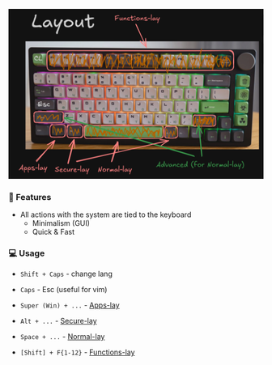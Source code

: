 ![layouts](docs/assets/layouts.png)

### 🚀 Features

- All actions with the system are tied to the keyboard
    - Minimalism (GUI)
    - Quick & Fast

### 💻 Usage

- `Shift + Caps` - change lang
- `Caps` - Esc (useful for vim)

- `Super (Win) + ...` - [Apps-lay](docs/assets/layouts/Apps-lay.png)
- `Alt + ...` - [Secure-lay](docs/assets/layouts/Secure-lay.png)
- `Space + ...` - [Normal-lay](docs/assets/layouts/Normal-lay.png)
- `[Shift] + F{1-12}` - [Functions-lay](docs/assets/layouts/Functions-lay.png)